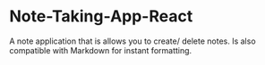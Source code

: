# Note-Taking-App-React
A note application that is allows you to create/ delete notes. Is also compatible with Markdown for instant formatting.
